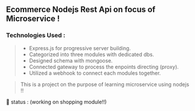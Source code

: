 ## Ecommerce Nodejs Rest Api on focus of Microservice !

### Technologies Used :
> - Express.js for progressive server building.
> - Categorized into three modules with dedicated dbs.
> - Designed schema with mongoose.
> - Connected gateway to process the enpoints directing (proxy).
> - Utilized a webhook to connect each modules together.

> This is a project on the purpose of learning microservice using nodejs !!

🌟 status : (working on shopping module!!)
